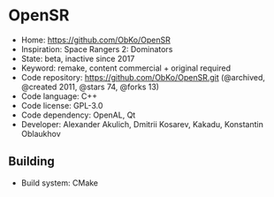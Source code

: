 # OpenSR

- Home: https://github.com/ObKo/OpenSR
- Inspiration: Space Rangers 2: Dominators
- State: beta, inactive since 2017
- Keyword: remake, content commercial + original required
- Code repository: https://github.com/ObKo/OpenSR.git (@archived, @created 2011, @stars 74, @forks 13)
- Code language: C++
- Code license: GPL-3.0
- Code dependency: OpenAL, Qt
- Developer: Alexander Akulich, Dmitrii Kosarev, Kakadu, Konstantin Oblaukhov

## Building

- Build system: CMake
